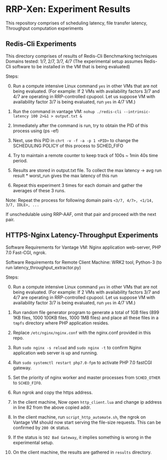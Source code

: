 # RRP-Xen: Experiment Results

This repository comprises of scheduling latency, file transfer latency, Throughput computation experiments 

## Redis-Cli Experiments

This directory comprises of results of Redis-Cli Benchmarking techniques
Domains tested: 1/7, 2/7, 3/7, 4/7 (The experimental setup assumes Redis-Cli software to be installed in the VM that is being evaluated)

Steps:

 0. Run a compute intensive Linux command ```yes``` in other VMs that are not being evaluated. 
    (For example: If 2 VMs with availability factors 3/7 and 4/7 are operating in RRP-controlled cpupool. 
    Let us suppose VM with availability factor 3/7 is being evaluated, run ```yes``` in 4/7 VM.)
    
 1. Run the command in vantage VM: ```nohup ./redis-cli --intrinsic-latency 100 2>&1 > output.txt &```

 2. Immediately after the command is run, try to obtain the PID of this process using (ps -ef)
 
 3. Next, use this PID in ```chrt -v -f -a -p 1 <PID>``` to change the SCHEDULING POLICY of this process to SCHED_FIFO
 
 4. Try to maintain a remote counter to keep track of 100s ~ 1min 40s time period.
 
 5. Results are stored in output.txt file. To collect the max latency -> avg run result * worst_run gives the max latency of this run
 
 6. Repeat this experiment 3 times for each domain and gather the averages of these 3 runs.
 
 Note: Repeat the process for following domain pairs ```<3/7, 4/7>, <1/14, 3/7, IDLE>, ... ```
  
 If unschedulable using RRP-AAF, omit that pair and proceed with the next pair.
 
 ## HTTPS-Nginx Latency-Throughput Experiments
 
 Software Requirements for Vantage VM: Nginx application web-server, PHP 7.0 Fast-CGI, ngrok.
 
 Software Requirements for Remote Client Machine: WRK2 tool, Python-3 (to run latency_throughput_extractor.py)
 
 Steps:
 
 0. Run a compute intensive Linux command ```yes``` in other VMs that are not being evaluated. 
    (For example: If 2 VMs with availability factors 3/7 and 4/7 are operating in RRP-controlled cpupool. 
    Let us suppose VM with availability factor 3/7 is being evaluated, run ```yes``` in 4/7 VM.)
 
 1. Run random file generator program to generate a total of 1GB files (899 1KB files, 1000 100KB files, 1000 1MB files) and place all these files in a ```tmpfs``` directory where PHP application resides.
 
 2. Replace ```/etc/nginx/nginx.conf``` with the nginx.conf provided in this repo. 
 
 3. Run ```sudo nginx -s reload``` and ```sudo nginx -t``` to confirm Nginx application web server is up and running. 
 
 4. Run ```sudo systemctl restart php7.0-fpm``` to activate PHP 7.0 fastCGI gateway.
 
 5. Set the priority of nginx worker and master processes from ```SCHED_OTHER``` to ```SCHED_FIFO```.
 
 6. Run ngrok and copy the https address.
 
 7. In the client machine, Now open ```http_client.lua``` and change ip address in line 82 from the above copied addr.
 
 8. In the client machine, run ```script_http_automate.sh```, the ngrok on Vantage VM should now start serving the file-size requests. This can be confirmed by ```200 OK``` status.
 
 9. If the status is ```502 Bad Gateway```, it implies something is wrong in the experimental setup.
 
 10. On the client machine, the results are gathered in ```results``` directory. 
